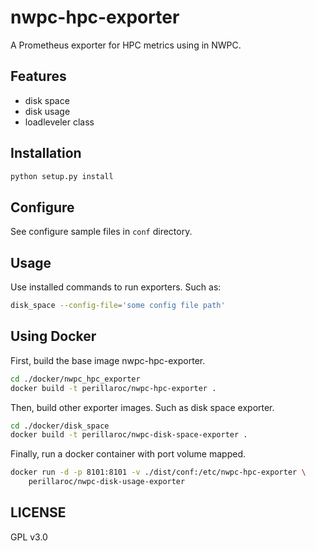 # nwpc-hpc-exporter

A Prometheus exporter for HPC metrics using in NWPC.

## Features

- disk space
- disk usage
- loadleveler class

## Installation

```bash
python setup.py install
```

## Configure

See configure sample files in `conf` directory.

## Usage

Use installed commands to run exporters. Such as:

```bash
disk_space --config-file='some config file path'
```

## Using Docker

First, build the base image nwpc-hpc-exporter.

```bash
cd ./docker/nwpc_hpc_exporter
docker build -t perillaroc/nwpc-hpc-exporter .
```

Then, build other exporter images. Such as disk space exporter.

```bash
cd ./docker/disk_space
docker build -t perillaroc/nwpc-disk-space-exporter .
```

Finally, run a docker container with port volume mapped.

```bash
docker run -d -p 8101:8101 -v ./dist/conf:/etc/nwpc-hpc-exporter \
    perillaroc/nwpc-disk-usage-exporter
```

## LICENSE

GPL v3.0